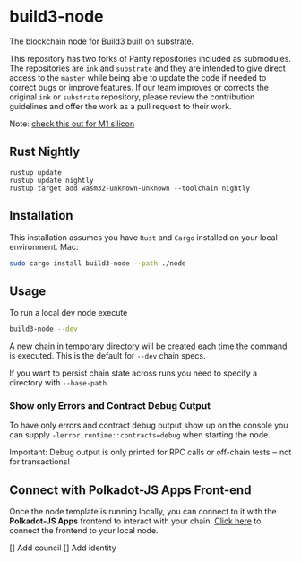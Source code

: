 # build3-node

The blockchain node for Build3 built on substrate.

This repository has two forks of Parity repositories included as submodules.
The repositories are `ink` and `substrate` and they are intended to give direct
access to the `master` while being able to update the code if needed to correct
bugs or improve features. If our team improves or corrects the original `ink`
or `substrate` repository, please review the contribution guidelines and offer
the work as a pull request to their work.

Note: [check this out for M1 silicon](https://vikiival.medium.com/run-substrate-on-apple-m1-a2699743fae8)

## Rust Nightly

```shell
rustup update
rustup update nightly
rustup target add wasm32-unknown-unknown --toolchain nightly
```

## Installation

This installation assumes you have `Rust` and `Cargo` installed on your local environment.
Mac:

```bash
sudo cargo install build3-node --path ./node
```

## Usage

To run a local dev node execute

```bash
build3-node --dev
```

A new chain in temporary directory will be created each time the command is
executed. This is the default for `--dev` chain specs.

If you want to persist chain state across runs you need to specify a directory with `--base-path`.

### Show only Errors and Contract Debug Output

To have only errors and contract debug output show up on the console you can
supply `-lerror,runtime::contracts=debug` when starting the node.

Important: Debug output is only printed for RPC calls or off-chain tests ‒ not for transactions!

## Connect with Polkadot-JS Apps Front-end

Once the node template is running locally, you can connect to it with the **Polkadot-JS Apps**
frontend to interact with your chain.
[Click here](https://polkadot.js.org/apps/#/explorer?rpc=ws://localhost:9944)
to connect the frontend to your local node.

[] Add council
[] Add identity
